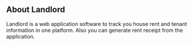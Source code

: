 ## About Landlord

Landlord is a web application software to track you house rent and tenant information in one platform. Also you can generate rent receipt from the application.